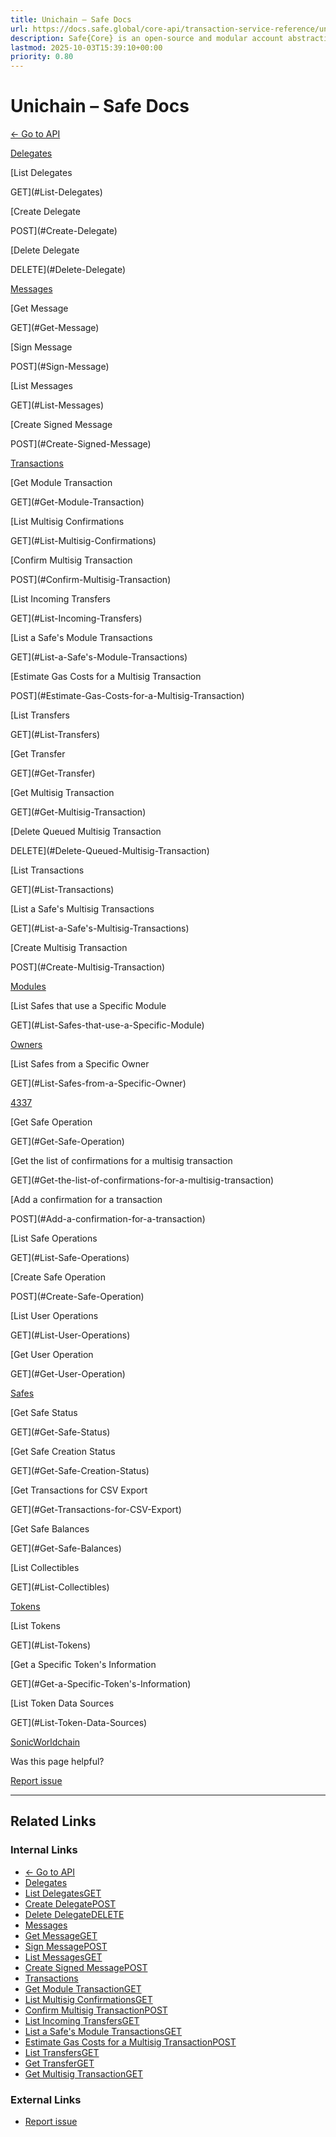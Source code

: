 ```yaml
---
title: Unichain – Safe Docs
url: https://docs.safe.global/core-api/transaction-service-reference/unichain
description: Safe{Core} is an open-source and modular account abstraction stack. Learn about its features and how to use it.
lastmod: 2025-10-03T15:39:10+00:00
priority: 0.80
---
```


# Unichain – Safe Docs

[← Go to API](/core-api/transaction-service-overview)

[Delegates](#Delegates)

[List Delegates

GET](#List-Delegates)

[Create Delegate

POST](#Create-Delegate)

[Delete Delegate

DELETE](#Delete-Delegate)

[Messages](#Messages)

[Get Message

GET](#Get-Message)

[Sign Message

POST](#Sign-Message)

[List Messages

GET](#List-Messages)

[Create Signed Message

POST](#Create-Signed-Message)

[Transactions](#Transactions)

[Get Module Transaction

GET](#Get-Module-Transaction)

[List Multisig Confirmations

GET](#List-Multisig-Confirmations)

[Confirm Multisig Transaction

POST](#Confirm-Multisig-Transaction)

[List Incoming Transfers

GET](#List-Incoming-Transfers)

[List a Safe's Module Transactions

GET](#List-a-Safe's-Module-Transactions)

[Estimate Gas Costs for a Multisig Transaction

POST](#Estimate-Gas-Costs-for-a-Multisig-Transaction)

[List Transfers

GET](#List-Transfers)

[Get Transfer

GET](#Get-Transfer)

[Get Multisig Transaction

GET](#Get-Multisig-Transaction)

[Delete Queued Multisig Transaction

DELETE](#Delete-Queued-Multisig-Transaction)

[List Transactions

GET](#List-Transactions)

[List a Safe's Multisig Transactions

GET](#List-a-Safe's-Multisig-Transactions)

[Create Multisig Transaction

POST](#Create-Multisig-Transaction)

[Modules](#Modules)

[List Safes that use a Specific Module

GET](#List-Safes-that-use-a-Specific-Module)

[Owners](#Owners)

[List Safes from a Specific Owner

GET](#List-Safes-from-a-Specific-Owner)

[4337](#4337)

[Get Safe Operation

GET](#Get-Safe-Operation)

[Get the list of confirmations for a multisig transaction

GET](#Get-the-list-of-confirmations-for-a-multisig-transaction)

[Add a confirmation for a transaction

POST](#Add-a-confirmation-for-a-transaction)

[List Safe Operations

GET](#List-Safe-Operations)

[Create Safe Operation

POST](#Create-Safe-Operation)

[List User Operations

GET](#List-User-Operations)

[Get User Operation

GET](#Get-User-Operation)

[Safes](#Safes)

[Get Safe Status

GET](#Get-Safe-Status)

[Get Safe Creation Status

GET](#Get-Safe-Creation-Status)

[Get Transactions for CSV Export

GET](#Get-Transactions-for-CSV-Export)

[Get Safe Balances

GET](#Get-Safe-Balances)

[List Collectibles

GET](#List-Collectibles)

[Tokens](#Tokens)

[List Tokens

GET](#List-Tokens)

[Get a Specific Token's Information

GET](#Get-a-Specific-Token's-Information)

[List Token Data Sources

GET](#List-Token-Data-Sources)

[Sonic](/core-api/transaction-service-reference/sonic "Sonic")[Worldchain](/core-api/transaction-service-reference/worldchain "Worldchain")

Was this page helpful?

[Report issue](https://github.com/safe-global/safe-docs/issues/new?assignees=&labels=nextra-feedback&projects=&template=nextra-feedback.yml&title=%5BFeedback%5D+)

---

## Related Links

### Internal Links

- [← Go to API](https://docs.safe.global/core-api/transaction-service-overview)
- [Delegates](https://docs.safe.global/core-api/transaction-service-reference/unichain#Delegates)
- [List DelegatesGET](https://docs.safe.global/core-api/transaction-service-reference/unichain#List-Delegates)
- [Create DelegatePOST](https://docs.safe.global/core-api/transaction-service-reference/unichain#Create-Delegate)
- [Delete DelegateDELETE](https://docs.safe.global/core-api/transaction-service-reference/unichain#Delete-Delegate)
- [Messages](https://docs.safe.global/core-api/transaction-service-reference/unichain#Messages)
- [Get MessageGET](https://docs.safe.global/core-api/transaction-service-reference/unichain#Get-Message)
- [Sign MessagePOST](https://docs.safe.global/core-api/transaction-service-reference/unichain#Sign-Message)
- [List MessagesGET](https://docs.safe.global/core-api/transaction-service-reference/unichain#List-Messages)
- [Create Signed MessagePOST](https://docs.safe.global/core-api/transaction-service-reference/unichain#Create-Signed-Message)
- [Transactions](https://docs.safe.global/core-api/transaction-service-reference/unichain#Transactions)
- [Get Module TransactionGET](https://docs.safe.global/core-api/transaction-service-reference/unichain#Get-Module-Transaction)
- [List Multisig ConfirmationsGET](https://docs.safe.global/core-api/transaction-service-reference/unichain#List-Multisig-Confirmations)
- [Confirm Multisig TransactionPOST](https://docs.safe.global/core-api/transaction-service-reference/unichain#Confirm-Multisig-Transaction)
- [List Incoming TransfersGET](https://docs.safe.global/core-api/transaction-service-reference/unichain#List-Incoming-Transfers)
- [List a Safe's Module TransactionsGET](https://docs.safe.global/core-api/transaction-service-reference/unichain#List-a-Safe's-Module-Transactions)
- [Estimate Gas Costs for a Multisig TransactionPOST](https://docs.safe.global/core-api/transaction-service-reference/unichain#Estimate-Gas-Costs-for-a-Multisig-Transaction)
- [List TransfersGET](https://docs.safe.global/core-api/transaction-service-reference/unichain#List-Transfers)
- [Get TransferGET](https://docs.safe.global/core-api/transaction-service-reference/unichain#Get-Transfer)
- [Get Multisig TransactionGET](https://docs.safe.global/core-api/transaction-service-reference/unichain#Get-Multisig-Transaction)

### External Links

- [Report issue](https://github.com/safe-global/safe-docs/issues/new?assignees=&labels=nextra-feedback&projects=&template=nextra-feedback.yml&title=%5BFeedback%5D+)
